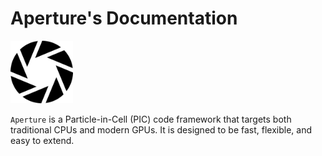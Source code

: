 # Aperture's Documentation

<img src="img/logo_small.png" alt="Aperture" width="100"/>

`Aperture` is a Particle-in-Cell (PIC) code framework that targets both
traditional CPUs and modern GPUs. It is designed to be fast, flexible, and easy
to extend.
